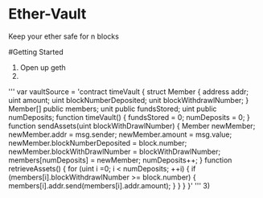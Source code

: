 # Ether-Vault
Keep your ether safe for n blocks

#Getting Started
1) Open up geth
2) 
'''
var vaultSource = 'contract timeVault { struct Member { address addr; uint amount; uint blockNumberDeposited; unit blockWithdrawlNumber; } Member[] public members; unit public fundsStored; uint public numDeposits; function timeVault() { fundsStored = 0; numDeposits = 0; } function sendAssets(uint blockWithDrawlNumber) { Member newMember; newMember.addr = msg.sender; newMember.amount = msg.value; newMember.blockNumberDeposited = block.number; newMember.blockWithDrawlNumber = blockWithDrawlNumber; members[numDeposits] = newMember; numDeposits++; } function retrieveAssets() { for (uint i =0; i < numDeposits; ++i) { if (members[i].blockWithdrawlNumber >= block.number) { members[i].addr.send(members[i].addr.amount); } } } }'
'''
3) 
